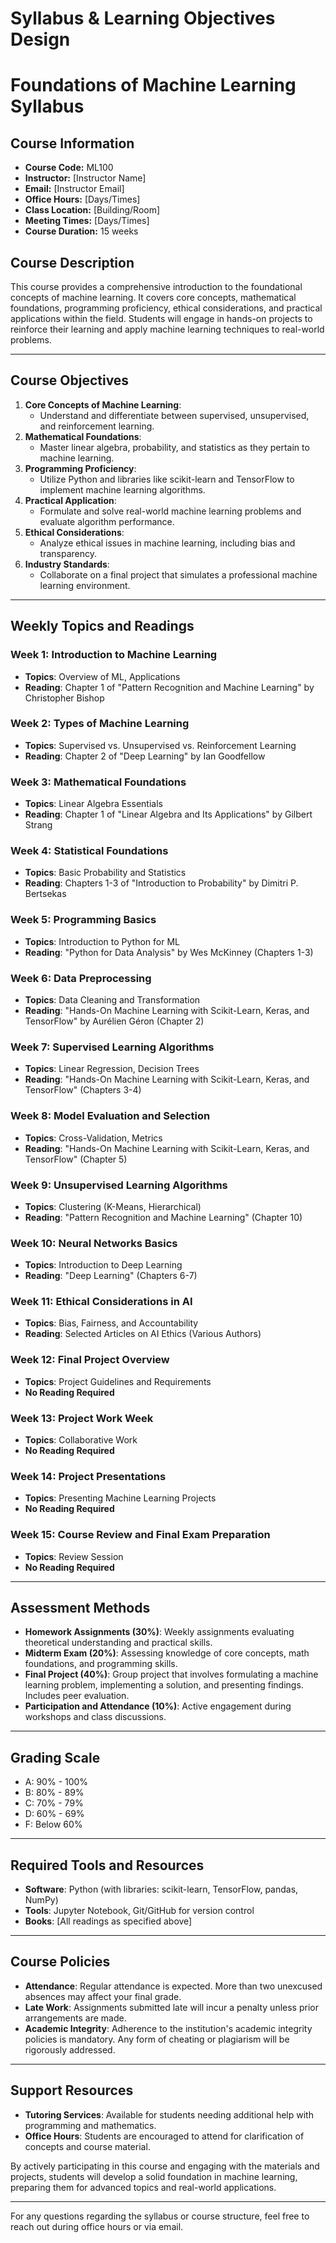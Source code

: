 Syllabus & Learning Objectives Design
=====================================

# Foundations of Machine Learning Syllabus

## Course Information
- **Course Code:** ML100  
- **Instructor:** [Instructor Name]  
- **Email:** [Instructor Email]  
- **Office Hours:** [Days/Times]  
- **Class Location:** [Building/Room]
- **Meeting Times:** [Days/Times]  
- **Course Duration:** 15 weeks

## Course Description
This course provides a comprehensive introduction to the foundational concepts of machine learning. It covers core concepts, mathematical foundations, programming proficiency, ethical considerations, and practical applications within the field. Students will engage in hands-on projects to reinforce their learning and apply machine learning techniques to real-world problems.

---

## Course Objectives
1. **Core Concepts of Machine Learning**: 
   - Understand and differentiate between supervised, unsupervised, and reinforcement learning.
2. **Mathematical Foundations**: 
   - Master linear algebra, probability, and statistics as they pertain to machine learning.
3. **Programming Proficiency**: 
   - Utilize Python and libraries like scikit-learn and TensorFlow to implement machine learning algorithms.
4. **Practical Application**: 
   - Formulate and solve real-world machine learning problems and evaluate algorithm performance.
5. **Ethical Considerations**: 
   - Analyze ethical issues in machine learning, including bias and transparency.
6. **Industry Standards**: 
   - Collaborate on a final project that simulates a professional machine learning environment.

---

## Weekly Topics and Readings

### Week 1: Introduction to Machine Learning
- **Topics**: Overview of ML, Applications  
- **Reading**: Chapter 1 of "Pattern Recognition and Machine Learning" by Christopher Bishop

### Week 2: Types of Machine Learning
- **Topics**: Supervised vs. Unsupervised vs. Reinforcement Learning  
- **Reading**: Chapter 2 of "Deep Learning" by Ian Goodfellow

### Week 3: Mathematical Foundations
- **Topics**: Linear Algebra Essentials  
- **Reading**: Chapter 1 of "Linear Algebra and Its Applications" by Gilbert Strang

### Week 4: Statistical Foundations
- **Topics**: Basic Probability and Statistics  
- **Reading**: Chapters 1-3 of "Introduction to Probability" by Dimitri P. Bertsekas

### Week 5: Programming Basics
- **Topics**: Introduction to Python for ML  
- **Reading**: "Python for Data Analysis" by Wes McKinney (Chapters 1-3)

### Week 6: Data Preprocessing
- **Topics**: Data Cleaning and Transformation  
- **Reading**: "Hands-On Machine Learning with Scikit-Learn, Keras, and TensorFlow" by Aurélien Géron (Chapter 2)

### Week 7: Supervised Learning Algorithms
- **Topics**: Linear Regression, Decision Trees  
- **Reading**: "Hands-On Machine Learning with Scikit-Learn, Keras, and TensorFlow" (Chapters 3-4)

### Week 8: Model Evaluation and Selection
- **Topics**: Cross-Validation, Metrics  
- **Reading**: "Hands-On Machine Learning with Scikit-Learn, Keras, and TensorFlow" (Chapter 5)

### Week 9: Unsupervised Learning Algorithms
- **Topics**: Clustering (K-Means, Hierarchical)  
- **Reading**: "Pattern Recognition and Machine Learning" (Chapter 10)

### Week 10: Neural Networks Basics
- **Topics**: Introduction to Deep Learning  
- **Reading**: "Deep Learning" (Chapters 6-7)

### Week 11: Ethical Considerations in AI
- **Topics**: Bias, Fairness, and Accountability  
- **Reading**: Selected Articles on AI Ethics (Various Authors)

### Week 12: Final Project Overview
- **Topics**: Project Guidelines and Requirements  
- **No Reading Required**

### Week 13: Project Work Week
- **Topics**: Collaborative Work  
- **No Reading Required**

### Week 14: Project Presentations
- **Topics**: Presenting Machine Learning Projects  
- **No Reading Required**

### Week 15: Course Review and Final Exam Preparation
- **Topics**: Review Session  
- **No Reading Required**

---

## Assessment Methods
- **Homework Assignments (30%)**: Weekly assignments evaluating theoretical understanding and practical skills.
- **Midterm Exam (20%)**: Assessing knowledge of core concepts, math foundations, and programming skills.
- **Final Project (40%)**: Group project that involves formulating a machine learning problem, implementing a solution, and presenting findings. Includes peer evaluation.
- **Participation and Attendance (10%)**: Active engagement during workshops and class discussions.

---

## Grading Scale
- A: 90% - 100%  
- B: 80% - 89%  
- C: 70% - 79%  
- D: 60% - 69%  
- F: Below 60%  

---

## Required Tools and Resources
- **Software**: Python (with libraries: scikit-learn, TensorFlow, pandas, NumPy)
- **Tools**: Jupyter Notebook, Git/GitHub for version control
- **Books**: [All readings as specified above]

---

## Course Policies
- **Attendance**: Regular attendance is expected. More than two unexcused absences may affect your final grade.
- **Late Work**: Assignments submitted late will incur a penalty unless prior arrangements are made.
- **Academic Integrity**: Adherence to the institution's academic integrity policies is mandatory. Any form of cheating or plagiarism will be rigorously addressed.

---

## Support Resources
- **Tutoring Services**: Available for students needing additional help with programming and mathematics.
- **Office Hours**: Students are encouraged to attend for clarification of concepts and course material.

By actively participating in this course and engaging with the materials and projects, students will develop a solid foundation in machine learning, preparing them for advanced topics and real-world applications. 

--- 

For any questions regarding the syllabus or course structure, feel free to reach out during office hours or via email.